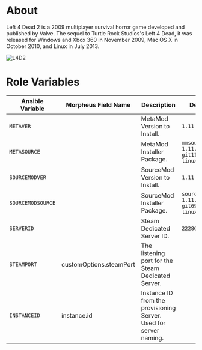 # About
Left 4 Dead 2 is a 2009 multiplayer survival horror game developed and published by Valve. The sequel to Turtle Rock Studios's Left 4 Dead, it was released for Windows and Xbox 360 in November 2009, Mac OS X in October 2010, and Linux in July 2013.

![L4D2](https://static.wikia.nocookie.net/left4dead/images/6/6c/Dark_Carnival02.png)

# Role Variables
| Ansible Variable | Morpheus Field Name | Description | Default |
| --- | --- | --- | --- |
|`METAVER`||MetaMod Version to Install.| `1.11` |
|`METASOURCE`||MetaMod Installer Package.| `mmsource-1.11.0-git1148-linux.tar.gz` |
|`SOURCEMODVER`||SourceMod Version to Install.| `1.11`|
|`SOURCEMODSOURCE`||SourceMod Installer Package.|`sourcemod-1.11.0-git6923-linux.tar.gz`|
|`SERVERID`||Steam Dedicated Server ID.|`222860`|
|`STEAMPORT`|customOptions.steamPort|The listening port for the Steam Dedicated Server.||
|`INSTANCEID`|instance.id|Instance ID from the provisioning Server. Used for server naming.||
